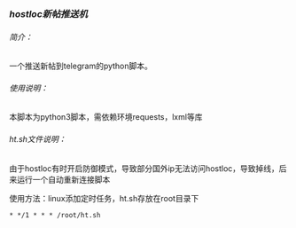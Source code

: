 ### ***hostloc新帖推送机***

###### 简介：

一个推送新帖到telegram的python脚本。

###### 使用说明：

本脚本为python3脚本，需依赖环境requests，lxml等库

###### ht.sh文件说明：

由于hostloc有时开启防御模式，导致部分国外ip无法访问hostloc，导致掉线，后来运行一个自动重新连接脚本

使用方法：linux添加定时任务，ht.sh存放在root目录下

~~~
* */1 * * * /root/ht.sh
~~~



